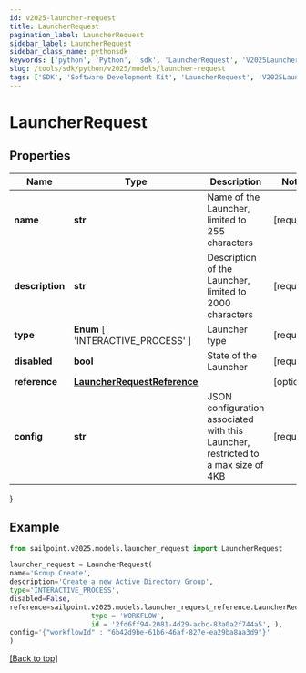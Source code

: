 ```yaml
---
id: v2025-launcher-request
title: LauncherRequest
pagination_label: LauncherRequest
sidebar_label: LauncherRequest
sidebar_class_name: pythonsdk
keywords: ['python', 'Python', 'sdk', 'LauncherRequest', 'V2025LauncherRequest'] 
slug: /tools/sdk/python/v2025/models/launcher-request
tags: ['SDK', 'Software Development Kit', 'LauncherRequest', 'V2025LauncherRequest']
---
```


# LauncherRequest


## Properties

Name | Type | Description | Notes
------------ | ------------- | ------------- | -------------
**name** | **str** | Name of the Launcher, limited to 255 characters | [required]
**description** | **str** | Description of the Launcher, limited to 2000 characters | [required]
**type** |  **Enum** [  'INTERACTIVE_PROCESS' ] | Launcher type | [required]
**disabled** | **bool** | State of the Launcher | [required]
**reference** | [**LauncherRequestReference**](launcher-request-reference) |  | [optional] 
**config** | **str** | JSON configuration associated with this Launcher, restricted to a max size of 4KB  | [required]
}

## Example

```python
from sailpoint.v2025.models.launcher_request import LauncherRequest

launcher_request = LauncherRequest(
name='Group Create',
description='Create a new Active Directory Group',
type='INTERACTIVE_PROCESS',
disabled=False,
reference=sailpoint.v2025.models.launcher_request_reference.LauncherRequest_reference(
                    type = 'WORKFLOW', 
                    id = '2fd6ff94-2081-4d29-acbc-83a0a2f744a5', ),
config='{"workflowId" : "6b42d9be-61b6-46af-827e-ea29ba8aa3d9"}'
)

```
[[Back to top]](#) 

